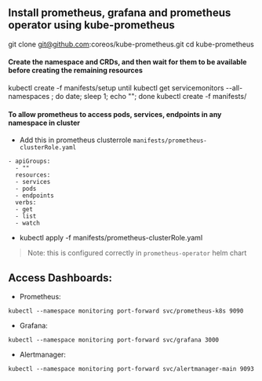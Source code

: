 ## Install prometheus, grafana and prometheus operator using kube-prometheus

git clone git@github.com:coreos/kube-prometheus.git
cd kube-prometheus

#### Create the namespace and CRDs, and then wait for them to be available before creating the remaining resources
kubectl create -f manifests/setup
until kubectl get servicemonitors --all-namespaces ; do date; sleep 1; echo ""; done
kubectl create -f manifests/

#### To allow prometheus to access pods, services, endpoints in any namespace in cluster
- Add this in prometheus clusterrole `manifests/prometheus-clusterRole.yaml`
```
- apiGroups:
  - ""
  resources:
  - services
  - pods
  - endpoints
  verbs:
  - get
  - list
  - watch
```
- kubectl apply -f manifests/prometheus-clusterRole.yaml

> Note: this is configured correctly in `prometheus-operator` helm chart 

## Access Dashboards:
* Prometheus: 
```
kubectl --namespace monitoring port-forward svc/prometheus-k8s 9090
```

* Grafana:
```
kubectl --namespace monitoring port-forward svc/grafana 3000
```

* Alertmanager:
```
kubectl --namespace monitoring port-forward svc/alertmanager-main 9093
```